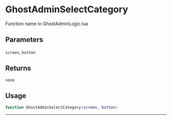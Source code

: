 # GhostAdminSelectCategory
Function name in GhostAdminLogic.lua
## Parameters
`screen`, `button`
## Returns
`none`
## Usage
```lua
function GhostAdminSelectCategory(screen, button)
```
---
